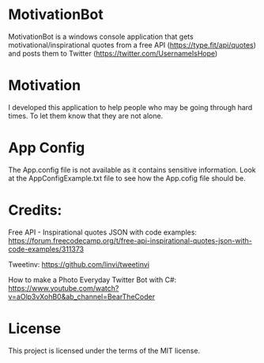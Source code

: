 # MotivationBot
MotivationBot is a windows console application that gets motivational/inspirational quotes from a free API (https://type.fit/api/quotes) and posts them to Twitter (https://twitter.com/UsernameIsHope)

# Motivation

I developed this application to help people who may be going through hard times. To let them know that they are not alone.


# App Config

The App.config file is not available as it contains sensitive information. Look at the AppConfigExample.txt file to see how the App.cofig file should be.

# Credits:

Free API - Inspirational quotes JSON with code examples: https://forum.freecodecamp.org/t/free-api-inspirational-quotes-json-with-code-examples/311373

Tweetinv: https://github.com/linvi/tweetinvi

How to make a Photo Everyday Twitter Bot with C#: https://www.youtube.com/watch?v=aOlp3vXohB0&ab_channel=BearTheCoder

# License

This project is licensed under the terms of the MIT license.